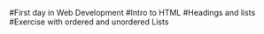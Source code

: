 #First day in Web Development
#Intro to HTML
#Headings and lists 
#Exercise with ordered and unordered Lists

